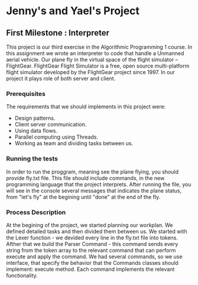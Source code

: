 # Jenny's and Yael's Project

## First Milestone : Interpreter

This project is our third exercise in the Algorithmic Programming 1 course. 
In this assignment we wrote an interpreter to code that handle a Unmanned aerial vehicle.
Our plane fly in the virtual space of the flight simulator – FlightGear.
FlightGear Flight Simulator is a free, open source multi-platform flight simulator developed by 
the FlightGear project since 1997. In our project it plays role of both server and client. 


### Prerequisites
The requirements that we should implements in this project were:
* Design patterns.
* Client server communication.
* Using data flows.
* Parallel computing using Threads.
* Working as team and dividing tasks between us.


### Running the tests
In order to run the proggram, meaning see the plane flying, you should provide fly.txt file.
This file should include commands, in the new programming language that the project interprets. 
After running the file, you will see in the console several messages that indicates the plane status,
from "let's fly" at the begining until "done" at the end of the fly.


### Process Description
At the begining of the project, we started planning our workplan. 
We defined detailed tasks and then divided them between us.
We started with the Lexer function - we devided every line in the fly.txt file into tokens.
Afther that we build the Parser Command - this command sends every string from the token array 
to the relevant command that can perform execute and apply the command.
We had several commands, so we use interface, that specify the behavior that the Commands classes should implement: 
execute method. Each command implements the relevant functionality.




